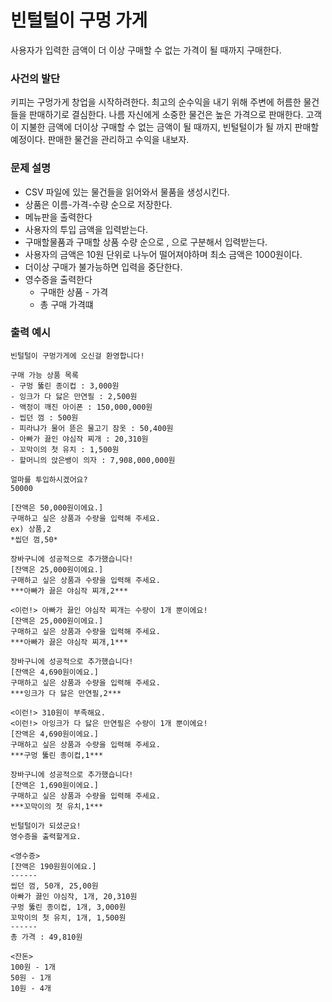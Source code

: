 # 빈털털이 구멍 가게
사용자가 입력한 금액이 더 이상 구매할 수 없는 가격이 될 때까지 구매한다.
### 사건의 발단
키피는 구멍가게 창업을 시작하려한다. 최고의 순수익을 내기 위해 주변에 허름한 물건들을 판매하기로 결심한다. 나름 자신에게 소중한 물건은 높은 가격으로 판매한다.
고객이 지불한 금액에 더이상 구매할 수 없는 금액이 될 때까지, 빈털털이가 될 까지 판매할 예정이다. 판매한 물건을 관리하고 수익을 내보자.

### 문제 설명
- CSV 파일에 있는 물건들을 읽어와서 물품을 생성시킨다.
- 상품은 이름-가격-수량 순으로 저장한다.
- 메뉴판을 출력한다
- 사용자의 투입 금액을 입력받는다.
- 구매할물품과 구매할 상품 수량 순으로 , 으로 구분해서 입력받는다.
- 사용자의 금액은 10원 단위로 나누어 떨어져야하며 최소 금액은 1000원이다.
- 더이상 구매가 불가능하면 입력을 중단한다.
- 영수증을 출력한다
    - 구매한 상품 - 가격
    - 총 구매 가격떄

### 출력 예시
```
빈털털이 구멍가게에 오신걸 환영합니다!

구매 가능 상품 목록
- 구멍 뚫린 종이컵 : 3,000원
- 잉크가 다 닳은 만연필 : 2,500원
- 액정이 깨진 아이폰 : 150,000,000원
- 씹던 껌 : 500원
- 피라냐가 물어 뜯은 물고기 잠옷 : 50,400원
- 아빠가 끓인 야심작 찌개 : 20,310원
- 꼬막이의 첫 유치 : 1,500원
- 할머니의 앉은뱅이 의자 : 7,908,000,000원

얼마를 투입하시겠어요?
50000

[잔액은 50,000원이에요.]
구매하고 싶은 상품과 수량을 입력해 주세요.
ex) 상품,2
*씹던 껌,50*

장바구니에 성공적으로 추가했습니다!
[잔액은 25,000원이에요.]
구매하고 싶은 상품과 수량을 입력해 주세요.
***아빠가 끓은 야심작 찌개,2***

<이런!> 아빠가 끓인 야심작 찌개는 수량이 1개 뿐이에요!
[잔액은 25,000원이에요.]
구매하고 싶은 상품과 수량을 입력해 주세요.
***아빠가 끓은 야심작 찌개,1***

장바구니에 성공적으로 추가했습니다!
[잔액은 4,690원이에요.]
구매하고 싶은 상품과 수량을 입력해 주세요.
***잉크가 다 닳은 만연필,2***

<이런!> 310원이 부족해요.
<이런!> 아잉크가 다 닳은 만연필은 수량이 1개 뿐이에요!
[잔액은 4,690원이에요.]
구매하고 싶은 상품과 수량을 입력해 주세요.
***구멍 뚫린 종이컵,1***

장바구니에 성공적으로 추가했습니다!
[잔액은 1,690원이에요.]
구매하고 싶은 상품과 수량을 입력해 주세요.
***꼬막이의 첫 유치,1***

빈털털이가 되셨군요!
영수증을 출력할게요.

<영수증>
[잔액은 190원원이에요.]
------
씹던 껌, 50개, 25,00원
아빠가 끓인 야심작, 1개, 20,310원
구멍 뚫린 종이컵, 1개, 3,000원
꼬막이의 첫 유치, 1개, 1,500원
------
총 가격 : 49,810원

<잔돈>
100원 - 1개
50원 - 1개
10원 - 4개
```

